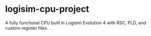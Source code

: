 # logisim-cpu-project
A fully functional CPU built in Logisim Evolution 4 with RSC, PLD, and custom register files.
